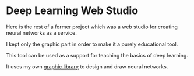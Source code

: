 # Deep Learning Web Studio

Here is the rest of a former project which was a web studio for creating neural networks as a service.

I kept only the graphic part in order to make it a purely educational tool.

This tool can be used as a support for teaching the basics of deep learning.

It uses my own [graphic library](https://github.com/nokia/BYONND) to design and draw neural networks.
